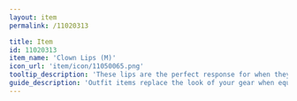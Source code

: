 ```yaml
---
layout: item
permalink: /11020313

title: Item
id: 11020313
item_name: 'Clown Lips (M)'
icon_url: 'item/icon/11050065.png'
tooltip_description: 'These lips are the perfect response for when they tell you to quit your clowning.'
guide_description: 'Outfit items replace the look of your gear when equipped.'
---
```

